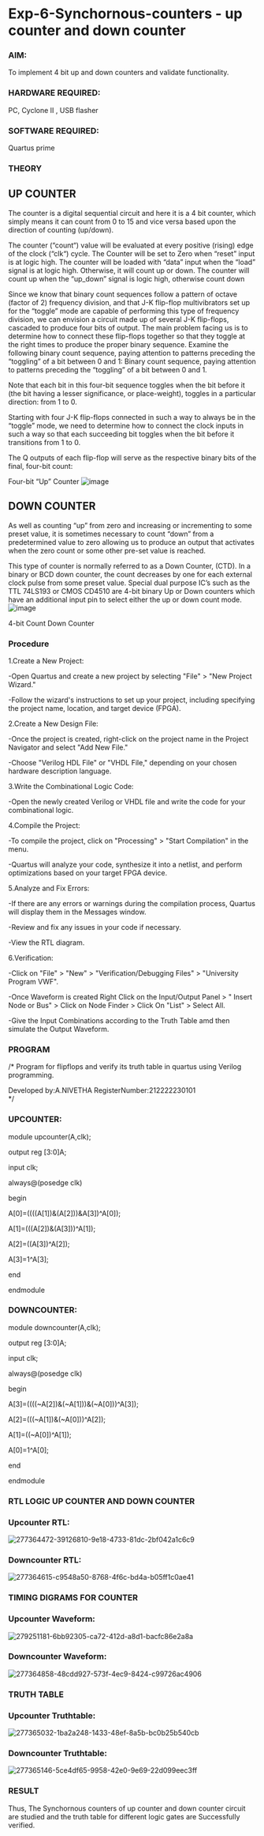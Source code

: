 # Exp-6-Synchornous-counters - up counter and down counter 
### AIM: 
To implement 4 bit up and down counters and validate  functionality.
### HARDWARE REQUIRED:  
PC, Cyclone II , USB flasher
### SOFTWARE REQUIRED:   
Quartus prime
### THEORY 

## UP COUNTER 
The counter is a digital sequential circuit and here it is a 4 bit counter, which simply means it can count from 0 to 15 and vice versa based upon the direction of counting (up/down). 

The counter (“count“) value will be evaluated at every positive (rising) edge of the clock (“clk“) cycle.
The Counter will be set to Zero when “reset” input is at logic high.
The counter will be loaded with “data” input when the “load” signal is at logic high. Otherwise, it will count up or down.
The counter will count up when the “up_down” signal is logic high, otherwise count down

Since we know that binary count sequences follow a pattern of octave (factor of 2) frequency division, and that J-K flip-flop multivibrators set up for the “toggle” mode are capable of performing this type of frequency division, we can envision a circuit made up of several J-K flip-flops, cascaded to produce four bits of output.
The main problem facing us is to determine how to connect these flip-flops together so that they toggle at the right times to produce the proper binary sequence.
Examine the following binary count sequence, paying attention to patterns preceding the “toggling” of a bit between 0 and 1:
Binary count sequence, paying attention to patterns preceding the “toggling” of a bit between 0 and 1.

Note that each bit in this four-bit sequence toggles when the bit before it (the bit having a lesser significance, or place-weight), toggles in a particular direction: from 1 to 0.



 
 

Starting with four J-K flip-flops connected in such a way to always be in the “toggle” mode, we need to determine how to connect the clock inputs in such a way so that each succeeding bit toggles when the bit before it transitions from 1 to 0.

The Q outputs of each flip-flop will serve as the respective binary bits of the final, four-bit count:

 
 

Four-bit “Up” Counter
![image](https://user-images.githubusercontent.com/36288975/169644758-b2f4339d-9532-40c5-af40-8f4f8c942e2c.png)



## DOWN COUNTER 

As well as counting “up” from zero and increasing or incrementing to some preset value, it is sometimes necessary to count “down” from a predetermined value to zero allowing us to produce an output that activates when the zero count or some other pre-set value is reached.

This type of counter is normally referred to as a Down Counter, (CTD). In a binary or BCD down counter, the count decreases by one for each external clock pulse from some preset value. Special dual purpose IC’s such as the TTL 74LS193 or CMOS CD4510 are 4-bit binary Up or Down counters which have an additional input pin to select either the up or down count mode.
![image](https://user-images.githubusercontent.com/36288975/169644844-1a14e123-7228-4ed8-81a9-eb937dff4ac8.png)


4-bit Count Down Counter
### Procedure
1.Create a New Project:

-Open Quartus and create a new project by selecting "File" > "New Project Wizard."

-Follow the wizard's instructions to set up your project, including specifying the project name, location, and target device (FPGA).

2.Create a New Design File:

-Once the project is created, right-click on the project name in the Project Navigator and select "Add New File."

-Choose "Verilog HDL File" or "VHDL File," depending on your chosen hardware description language.

3.Write the Combinational Logic Code:

-Open the newly created Verilog or VHDL file and write the code for your combinational logic.

4.Compile the Project:

-To compile the project, click on "Processing" > "Start Compilation" in the menu.

-Quartus will analyze your code, synthesize it into a netlist, and perform optimizations based on your target FPGA device.

5.Analyze and Fix Errors:

-If there are any errors or warnings during the compilation process, Quartus will display them in the Messages window.

-Review and fix any issues in your code if necessary.

-View the RTL diagram.

6.Verification:

-Click on "File" > "New" > "Verification/Debugging Files" > "University Program VWF".

-Once Waveform is created Right Click on the Input/Output Panel > " Insert Node or Bus" > Click on Node Finder > Click On "List" > Select All.

-Give the Input Combinations according to the Truth Table amd then simulate the Output Waveform.



### PROGRAM 
/*
Program for flipflops  and verify its truth table in quartus using Verilog programming.

Developed by:A.NIVETHA 
RegisterNumber:212222230101  
*/
### UPCOUNTER:

module upcounter(A,clk);

output reg [3:0]A;

input clk;

always@(posedge clk)

begin

A[0]=((((A[1])&(A[2]))&A[3])^A[0]);

A[1]=(((A[2])&(A[3]))^A[1]);

A[2]=((A[3])^A[2]);

A[3]=1^A[3];

end

endmodule
### DOWNCOUNTER:

module downcounter(A,clk);

output reg [3:0]A;

input clk;

always@(posedge clk)

begin

A[3]=((((~A[2])&(~A[1]))&(~A[0]))^A[3]);

A[2]=(((~A[1])&(~A[0]))^A[2]);

A[1]=((~A[0])^A[1]);

A[0]=1^A[0];

end

endmodule

### RTL LOGIC UP COUNTER AND DOWN COUNTER  
### Upcounter RTL:
![277364472-39126810-9e18-4733-81dc-2bf042a1c6c9](https://github.com/nivetharajaa/Exp-7-Synchornous-counters-/assets/120543388/6bfe0172-a986-40d8-9919-ec8fc244daa4)
### Downcounter RTL:
![277364615-c9548a50-8768-4f6c-bd4a-b05ff1c0ae41](https://github.com/nivetharajaa/Exp-7-Synchornous-counters-/assets/120543388/5d36d72e-adec-4e77-97c1-dce1ab247f78)

### TIMING DIGRAMS FOR COUNTER  
### Upcounter Waveform:
![279251181-6bb92305-ca72-412d-a8d1-bacfc86e2a8a](https://github.com/nivetharajaa/Exp-7-Synchornous-counters-/assets/120543388/78712581-0888-4083-82eb-eff8570fe858)
### Downcounter Waveform:
![277364858-48cdd927-573f-4ec9-8424-c99726ac4906](https://github.com/nivetharajaa/Exp-7-Synchornous-counters-/assets/120543388/fc6c89c5-c6bc-49d8-8add-96fd53cca1bd)
### TRUTH TABLE
### Upcounter Truthtable:
![277365032-1ba2a248-1433-48ef-8a5b-bc0b25b540cb](https://github.com/nivetharajaa/Exp-7-Synchornous-counters-/assets/120543388/d77a9ab8-d806-4d62-a723-dbb29ec60ef5)
### Downcounter Truthtable:
![277365146-5ce4df65-9958-42e0-9e69-22d099eec3ff](https://github.com/nivetharajaa/Exp-7-Synchornous-counters-/assets/120543388/c6b9d3f3-19b5-442d-bfb0-b1dfc128eb0f)

### RESULT
Thus, The Synchornous counters of up counter and down counter circuit are studied and the truth table for different logic gates are Successfully verified.

